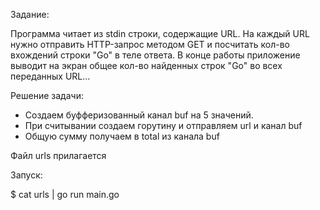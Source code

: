 Задание:

Программа читает из stdin строки, содержащие URL. На каждый URL нужно отправить HTTP-запрос методом GET и посчитать кол-во вхождений строки "Go" в теле ответа. В конце работы приложение выводит на экран общее кол-во найденных строк "Go" во всех переданных URL...

Решение задачи:

 - Создаем буфферизованный канал buf на 5 значений.
 - При считывании создаем горутину и отправляем url и канал buf
 - Общую сумму получаем в total из канала buf

Файл urls прилагается

Запуск:

$ cat urls | go run main.go
